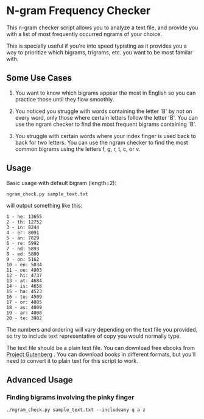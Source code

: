 # N-gram Frequency Checker

This n-gram checker script allows you to analyze a text file, and provide you with a list of most frequently occurred ngrams of your choice.

This is specially useful if you're into speed typisting as it provides you a way to prioritize which bigrams, trigrams, etc. you want to be most familar with.

## Some Use Cases

1. You want to know which bigrams appear the most in English so you can practice those until they flow smoothly.

2. You noticed you struggle with words containing the letter 'B' by not on every word, only those where certain letters follow the letter 'B'. You can use the ngram checker to find the most frequent bigrams containing 'B'.

3. You struggle with certain words where your index finger is used back to back for two letters. You can use the ngram checker to find the most common bigrams using the letters f, g, r, t, c, or v.

## Usage

Basic usage with default bigram (length=2):

`ngram_check.py sample_text.txt`

will output something like this:

```
1 - he: 13655
2 - th: 12752
3 - in: 8244
4 - er: 8091
5 - an: 7829
6 - re: 5992
7 - nd: 5893
8 - ed: 5800
9 - on: 5162
10 - en: 5034
11 - ou: 4903
12 - hi: 4737
13 - at: 4684
14 - is: 4658
15 - ha: 4523
16 - to: 4509
17 - or: 4085
18 - as: 4009
19 - ar: 4008
20 - te: 3982
```

The numbers and ordering will vary depending on the text file you provided, so try to include text representative of copy you would normally type.

The text file should be a plain text file. You can download free ebooks from [Project Gutenberg](https://www.gutenberg.org/) . You can download books in different formats, but you'll need to convert it to plain text for this script to work.

## Advanced Usage

### Finding bigrams involving the pinky finger

`./ngram_check.py sample_text.txt --includeany q a z`